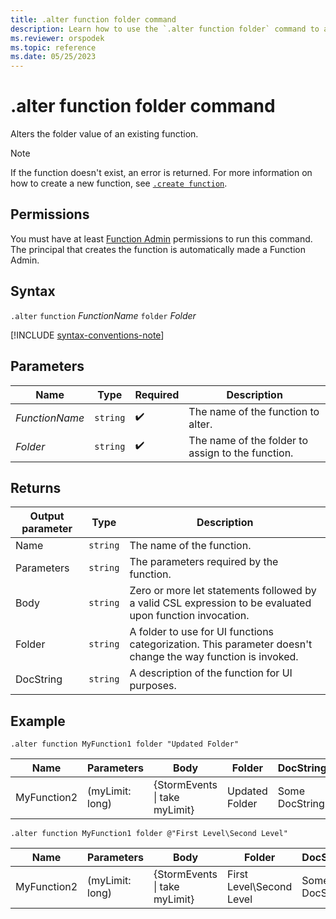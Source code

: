```yaml
---
title: .alter function folder command
description: Learn how to use the `.alter function folder` command to alter the folder value of an existing function.
ms.reviewer: orspodek
ms.topic: reference
ms.date: 05/25/2023
---
```

# .alter function folder command

Alters the folder value of an existing function.

> [!NOTE]
> If the function doesn't exist, an error is returned. For more information on how to create a new function, see [`.create function`](create-function.md).

## Permissions

You must have at least [Function Admin](../management/access-control/role-based-access-control.md) permissions to run this command. The principal that creates the function is automatically made a Function Admin.

## Syntax

`.alter` `function` *FunctionName* `folder` *Folder*

[!INCLUDE [syntax-conventions-note](../../includes/syntax-conventions-note.md)]

## Parameters

|Name|Type|Required|Description|
|--|--|--|--|
|*FunctionName*| `string` | :heavy_check_mark:|The name of the function to alter.|
|*Folder*| `string` | :heavy_check_mark:|The name of the folder to assign to the function.|

## Returns

|Output parameter |Type |Description|
|---|---|---|
|Name  | `string` |The name of the function.|
|Parameters  | `string` |The parameters required by the function.|
|Body  | `string` |Zero or more let statements followed by a valid CSL expression to be evaluated upon function invocation.|
|Folder| `string` |A folder to use for UI functions categorization. This parameter doesn't change the way function is invoked.|
|DocString| `string` |A description of the function for UI purposes.|

## Example

```kusto
.alter function MyFunction1 folder "Updated Folder"
```

|Name |Parameters |Body|Folder|DocString
|---|---|---|---|---
|MyFunction2 |(myLimit: long)| {StormEvents &#124; take myLimit}|Updated Folder|Some DocString|

```kusto
.alter function MyFunction1 folder @"First Level\Second Level"
```

|Name |Parameters |Body|Folder|DocString
|---|---|---|---|---
|MyFunction2 |(myLimit: long)| {StormEvents &#124; take myLimit}|First Level\Second Level|Some DocString|

